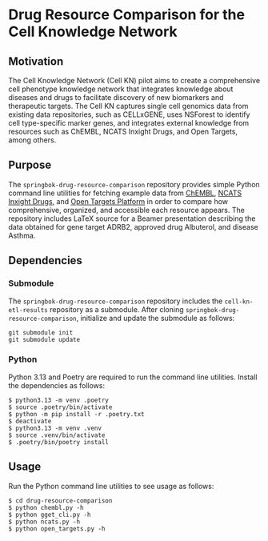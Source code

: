 # Drug Resource Comparison for the Cell Knowledge Network

## Motivation

The Cell Knowledge Network (Cell KN) pilot aims to create a
comprehensive cell phenotype knowledge network that integrates
knowledge about diseases and drugs to facilitate discovery of new
biomarkers and therapeutic targets. The Cell KN captures single cell
genomics data from existing data repositories, such as CELLxGENE, uses
NSForest to identify cell type-specific marker genes, and integrates
external knowledge from resources such as ChEMBL, NCATS Inxight Drugs,
and Open Targets, among others.

## Purpose

The `springbok-drug-resource-comparison` repository provides simple
Python command line utilities for fetching example data from
[ChEMBL](https://www.ebi.ac.uk/chembl/), [NCATS Inxight
Drugs](https://drugs.ncats.io/), and [Open Targets
Platform](https://platform-docs.opentargets.org/getting-started) in
order to compare how comprehensive, organized, and accessible each
resource appears.  The repository includes LaTeX source for a Beamer
presentation describing the data obtained for gene target ADRB2,
approved drug Albuterol, and disease Asthma.

## Dependencies

### Submodule

The `springbok-drug-resource-comparison` repository includes the
`cell-kn-etl-results` repository as a submodule. After cloning
`springbok-drug-resource-comparison`, initialize and update the
submodule as follows:
```
git submodule init
git submodule update
```

### Python

Python 3.13 and Poetry are required to run the command line
utilities. Install the dependencies as follows:
```
$ python3.13 -m venv .poetry
$ source .poetry/bin/activate
$ python -m pip install -r .poetry.txt
$ deactivate
$ python3.13 -m venv .venv
$ source .venv/bin/activate
$ .poetry/bin/poetry install
```

## Usage

Run the Python command line utilities to see usage as follows:
```
$ cd drug-resource-comparison
$ python chembl.py -h
$ python gget_cli.py -h
$ python ncats.py -h
$ python open_targets.py -h
```
